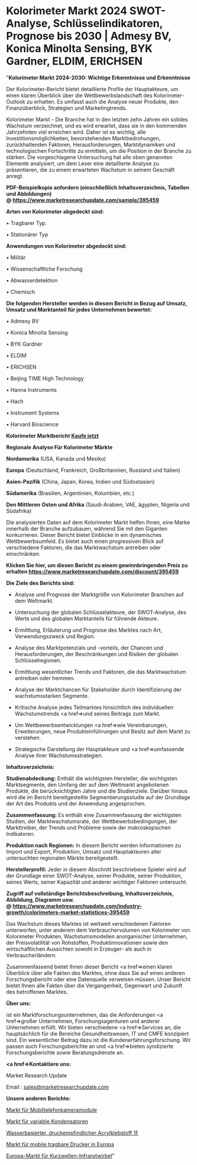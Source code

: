 # Kolorimeter Markt 2024 SWOT-Analyse, Schlüsselindikatoren, Prognose bis 2030 | Admesy BV, Konica Minolta Sensing, BYK Gardner, ELDIM, ERICHSEN

"<strong>Kolorimeter Markt 2024-2030: Wichtige Erkenntnisse und Erkenntnisse</strong>

Der Kolorimeter-Bericht bietet detaillierte Profile der Hauptakteure, um einen klaren Überblick über die Wettbewerbslandschaft des Kolorimeter-Outlook zu erhalten. Es umfasst auch die Analyse neuer Produkte, den Finanzüberblick, Strategien und Marketingtrends.

Kolorimeter Markt - Die Branche hat in den letzten zehn Jahren ein solides Wachstum verzeichnet, und es wird erwartet, dass sie in den kommenden Jahrzehnten viel erreichen wird. Daher ist es wichtig, alle Investitionsmöglichkeiten, bevorstehenden Marktbedrohungen, zurückhaltenden Faktoren, Herausforderungen, Marktdynamiken und technologischen Fortschritte zu ermitteln, um die Position in der Branche zu stärken. Die vorgeschlagene Untersuchung hat alle oben genannten Elemente analysiert, um dem Leser eine detaillierte Analyse zu präsentieren, die zu einem erwarteten Wachstum in seinem Geschäft anregt.

<strong><b>PDF-Beispielkopie anfordern (einschließlich Inhaltsverzeichnis, Tabellen und Abbildungen) @ </b></strong><strong><a href=https://www.marketresearchupdate.com/sample/395459><strong>https://www.marketresearchupdate.com/sample/395459</u></a></strong></strong>

<strong>Arten von Kolorimeter abgedeckt sind:</strong>

• Tragbarer Typ.

• Stationärer Typ

<strong>Anwendungen von Kolorimeter abgedeckt sind:</strong>

• Militär

• Wissenschaftliche Forschung

• Abwasserdetektion

• Chemisch

<strong>Die folgenden Hersteller werden in diesem Bericht in Bezug auf Umsatz, Umsatz und Marktanteil für jedes Unternehmen bewertet:</strong>

• Admesy BV

• Konica Minolta Sensing

• BYK Gardner

• ELDIM

• ERICHSEN

• Beijing TIME High Technology

• Hanna Instruments

• Hach

• Instrument Systems

• Harvard Bioscience

<strong>Kolorimeter Marktbericht <a href=https://www.marketresearchupdate.com/buynow/395459>Kaufe jetzt</a></strong>

<strong>Regionale Analyse Für Kolorimeter Märkte</strong>

<strong>Nordamerika</strong> (USA, Kanada und Mexiko)

<strong>Europa</strong> (Deutschland, Frankreich, Großbritannien, Russland und Italien)

<strong>Asien-Pazifik</strong> (China, Japan, Korea, Indien und Südostasien)

<strong>Südamerika</strong> (Brasilien, Argentinien, Kolumbien, etc.)

<strong>Den Mittleren</strong> <strong>Osten und Afrika</strong> (Saudi-Arabien, VAE, ägypten, Nigeria und Südafrika)

Die analysierten Daten auf dem Kolorimeter Markt helfen Ihnen, eine Marke innerhalb der Branche aufzubauen, während Sie mit den Giganten konkurrieren. Dieser Bericht bietet Einblicke in ein dynamisches Wettbewerbsumfeld. Es bietet auch einen progressiven Blick auf verschiedene Faktoren, die das Marktwachstum antreiben oder einschränken.

<strong>Klicken Sie hier, um diesen Bericht zu einem gewinnbringenden Preis zu erhalten
</strong><strong><a href=https://www.marketresearchupdate.com/discount/395459>https://www.marketresearchupdate.com/discount/395459</b></u></strong></a>

<strong>Die Ziele des Berichts sind:</strong>

- Analyse und Prognose der Marktgröße von Kolorimeter Branchen auf dem Weltmarkt.

- Untersuchung der globalen Schlüsselakteure, der SWOT-Analyse, des Werts und des globalen Marktanteils für führende Akteure.

- Ermittlung, Erläuterung und Prognose des Marktes nach Art, Verwendungszweck und Region.

- Analyse des Marktpotenzials und -vorteils, der Chancen und Herausforderungen, der Beschränkungen und Risiken der globalen Schlüsselregionen.

- Ermittlung wesentlicher Trends und Faktoren, die das Marktwachstum antreiben oder hemmen.

- Analyse der Marktchancen für Stakeholder durch Identifizierung der wachstumsstarken Segmente.

- Kritische Analyse jedes Teilmarktes hinsichtlich des individuellen Wachstumstrends <a href=>und</a> seines Beitrags zum Markt.

- Um Wettbewerbsentwicklungen <a href=>wie</a> Vereinbarungen, Erweiterungen, neue Produkteinführungen und Besitz auf dem Markt zu verstehen.

- Strategische Darstellung der Hauptakteure und <a href=>umfas</a>sende Analyse ihrer Wachstumsstrategien.

<strong>Inhaltsverzeichnis:</strong>

<strong>Studienabdeckung:</strong> Enthält die wichtigsten Hersteller, die wichtigsten Marktsegmente, den Umfang der auf dem Weltmarkt angebotenen Produkte, die berücksichtigten Jahre und die Studienziele. Darüber hinaus wird die im Bericht bereitgestellte Segmentierungsstudie auf der Grundlage der Art des Produkts und der Anwendung angesprochen.

<strong>Zusammenfassung:</strong> Es enthält eine Zusammenfassung der wichtigsten Studien, der Marktwachstumsrate, der Wettbewerbsbedingungen, der Markttreiber, der Trends und Probleme sowie der makroskopischen Indikatoren.

<strong>Produktion nach Regionen:</strong> In diesem Bericht werden Informationen zu Import und Export, Produktion, Umsatz und Hauptakteuren aller untersuchten regionalen Märkte bereitgestellt.

<strong>Herstellerprofil:</strong> Jeder in diesem Abschnitt beschriebene Spieler wird auf der Grundlage einer SWOT-Analyse, seiner Produkte, seiner Produktion, seines Werts, seiner Kapazität und anderer wichtiger Faktoren untersucht.

<strong><b>Zugriff auf vollständige Berichtsbeschreibung, Inhaltsverzeichnis, Abbildung, Diagramm usw. @ </b></strong><strong><a href=https://www.marketresearchupdate.com/industry-growth/colorimeters-market-statistices-395459>https://www.marketresearchupdate.com/industry-growth/colorimeters-market-statistices-395459</a></strong>

Das Wachstum dieses Marktes ist weltweit verschiedenen Faktoren unterworfen, unter anderem dem Verbrauchervolumen von Kolorimeter von Kolorimeter Produkten, Wachstumsmodellen anorganischer Unternehmen, der Preisvolatilität von Rohstoffen, Produktinnovationen sowie den wirtschaftlichen Aussichten sowohl in Erzeuger- als auch in Verbraucherländern.

Zusammenfassend bietet Ihnen dieser Bericht <a href=>einen</a> klaren Überblick über alle Fakten des Marktes, ohne dass Sie auf einen anderen Forschungsbericht oder eine Datenquelle verweisen müssen. Unser Bericht bietet Ihnen alle Fakten über die Vergangenheit, Gegenwart und Zukunft des betroffenen Marktes.

<strong>Über uns:</strong>

 ist ein Marktforschungsunternehmen, das die Anforderungen <a href=>großer</a> Unternehmen, Forschungsagenturen und anderer Unternehmen erfüllt. Wir bieten verschiedene <a href=>Services</a> an, die hauptsächlich für die Bereiche Gesundheitswesen, IT und CMFE konzipiert sind. Ein wesentlicher Beitrag dazu ist die Kundenerfahrungsforschung. Wir passen auch Forschungsberichte an und <a href=>bieten</a> syndizierte Forschungsberichte sowie Beratungsdienste an.

<strong><a href=>Kontaktiere uns:</a></strong>

Market Research Update

Email : sales@marketresearchupdate.com

<strong>Unsere anderen Berichte:</strong>

<a href=https://www.linkedin.com/pulse/mobile-phone-camera-module-market-opportunities>Markt für Mobiltelefonkameramodule</a>

<a href=https://www.linkedin.com/pulse/variable-capacitor-market-current-business-trends>Markt für variable Kondensatoren</a>

<a href=https://www.linkedin.com/pulse/water-based-acrylic-pressure-sensitive-adhesive-1f>Wasserbasierter, druckempfindlicher Acrylklebstoff 1F</a>

<a href=https://www.linkedin.com/pulse/europe-mobile-portable-printers-market-2023>Markt für mobile tragbare Drucker in Europa</a>

<a href=https://www.linkedin.com/pulse/europe-shortwave-infrared-swir-market-future>Europa-Markt für Kurzwellen-Infrarotwirbel</a>"
